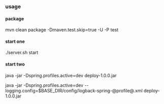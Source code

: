 ### usage

#### package

mvn clean package -Dmaven.test.skip=true -U -P test

#### start one

./server.sh start

#### start two

java -jar -Dspring.profiles.active=dev deploy-1.0.0.jar

java -jar -Dspring.profiles.active=dev --logging.config=$BASE_DIR/config/logback-spring-@profile@.xml deploy-1.0.0.jar
